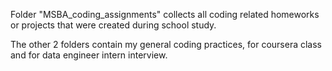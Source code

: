 Folder "MSBA_coding_assignments" collects all coding related homeworks or projects that were created during school study.

The other 2 folders contain my general coding practices, for coursera class and for data engineer intern interview.

